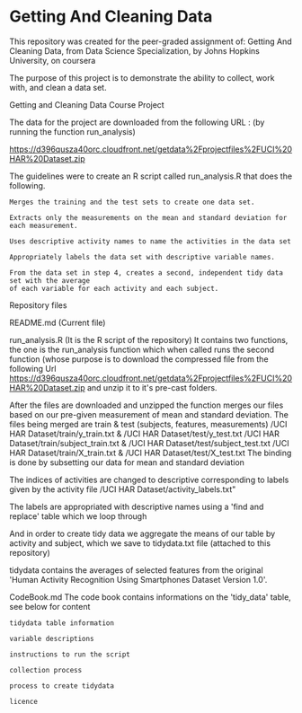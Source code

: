 # Getting And Cleaning Data

This repository was created for the peer-graded assignment of:
Getting And Cleaning Data, from Data Science Specialization, by Johns Hopkins University, on coursera

The purpose of this project is to demonstrate the ability to collect, work with, and clean a data set.

Getting and Cleaning Data Course Project

The data for the project are downloaded from the following URL : (by running the function run_analysis)

 https://d396qusza40orc.cloudfront.net/getdata%2Fprojectfiles%2FUCI%20HAR%20Dataset.zip  

The guidelines were to create an R script called run_analysis.R that does the following. 

    Merges the training and the test sets to create one data set.

    Extracts only the measurements on the mean and standard deviation for each measurement. 

    Uses descriptive activity names to name the activities in the data set

    Appropriately labels the data set with descriptive variable names. 

    From the data set in step 4, creates a second, independent tidy data set with the average 
    of each variable for each activity and each subject.

Repository files

README.md (Current file)

run_analysis.R (It is the R script of the repository)
It contains two functions, the one is the run_analysis function which when called runs the second function (whose purpose
is to download the compressed file from the following Url 
https://d396qusza40orc.cloudfront.net/getdata%2Fprojectfiles%2FUCI%20HAR%20Dataset.zip and unzip it to it's pre-cast folders.

After the files are downloaded and unzipped the function merges our files based on our pre-given measurement of mean and
standard deviation. The files being merged are 
train & test (subjects, features, measurements)
/UCI HAR Dataset/train/y_train.txt & /UCI HAR Dataset/test/y_test.txt
/UCI HAR Dataset/train/subject_train.txt & /UCI HAR Dataset/test/subject_test.txt
/UCI HAR Dataset/train/X_train.txt & /UCI HAR Dataset/test/X_test.txt
The binding is done by subsetting our data for mean and standard deviation

The indices of activities are changed to descriptive corresponding to labels given by the activity file 
/UCI HAR Dataset/activity_labels.txt"

The labels are appropriated with descriptive names using a 'find and replace' table which we loop through

And in order to create tidy data we aggregate the means of our table by activity and subject, which we save
to tidydata.txt file (attached to this repository)

tidydata contains the averages of selected features from the original 'Human Activity Recognition Using Smartphones Dataset Version 1.0'.

CodeBook.md
The code book contains informations on the 'tidy_data' table, see below for content

    tidydata table information

    variable descriptions

    instructions to run the script

    collection process

    process to create tidydata

    licence

